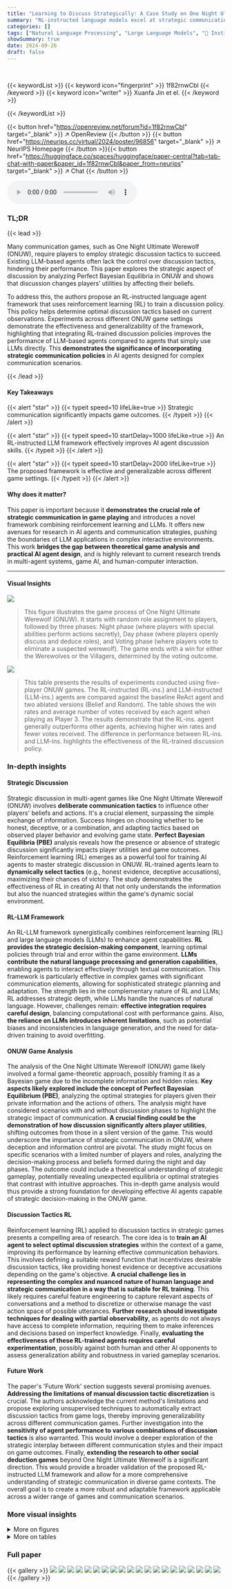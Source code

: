 ```yaml
---
title: "Learning to Discuss Strategically: A Case Study on One Night Ultimate Werewolf"
summary: "RL-instructed language models excel at strategic communication in One Night Ultimate Werewolf, demonstrating the importance of discussion tactics in complex games."
categories: []
tags: ["Natural Language Processing", "Large Language Models", "🏢 Institute of Automation, Chinese Academy of Sciences",]
showSummary: true
date: 2024-09-26
draft: false
---
```


<br>

{{< keywordList >}}
{{< keyword icon="fingerprint" >}} 1f82rnwCbl {{< /keyword >}}
{{< keyword icon="writer" >}} Xuanfa Jin et el. {{< /keyword >}}
 
{{< /keywordList >}}

{{< button href="https://openreview.net/forum?id=1f82rnwCbl" target="_blank" >}}
↗ OpenReview
{{< /button >}}
{{< button href="https://neurips.cc/virtual/2024/poster/96856" target="_blank" >}}
↗ NeurIPS Homepage
{{< /button >}}{{< button href="https://huggingface.co/spaces/huggingface/paper-central?tab=tab-chat-with-paper&paper_id=1f82rnwCbl&paper_from=neurips" target="_blank" >}}
↗ Chat
{{< /button >}}



<audio controls>
    <source src="https://ai-paper-reviewer.com/1f82rnwCbl/podcast.wav" type="audio/wav">
    Your browser does not support the audio element.
</audio>


### TL;DR


{{< lead >}}

Many communication games, such as One Night Ultimate Werewolf (ONUW), require players to employ strategic discussion tactics to succeed.  Existing LLM-based agents often lack the control over discussion tactics, hindering their performance. This paper explores the strategic aspect of discussion by analyzing Perfect Bayesian Equilibria in ONUW and shows that discussion changes players’ utilities by affecting their beliefs. 

To address this, the authors propose an RL-instructed language agent framework that uses reinforcement learning (RL) to train a discussion policy. This policy helps determine optimal discussion tactics based on current observations. Experiments across different ONUW game settings demonstrate the effectiveness and generalizability of the framework, highlighting that integrating RL-trained discussion policies improves the performance of LLM-based agents compared to agents that simply use LLMs directly. This **demonstrates the significance of incorporating strategic communication policies** in AI agents designed for complex communication scenarios.

{{< /lead >}}


#### Key Takeaways

{{< alert "star" >}}
{{< typeit speed=10 lifeLike=true >}} Strategic communication significantly impacts game outcomes. {{< /typeit >}}
{{< /alert >}}

{{< alert "star" >}}
{{< typeit speed=10 startDelay=1000 lifeLike=true >}} An RL-instructed LLM framework effectively improves AI agent discussion skills. {{< /typeit >}}
{{< /alert >}}

{{< alert "star" >}}
{{< typeit speed=10 startDelay=2000 lifeLike=true >}} The proposed framework is effective and generalizable across different game settings. {{< /typeit >}}
{{< /alert >}}

#### Why does it matter?
This paper is important because it **demonstrates the crucial role of strategic communication in game playing** and introduces a novel framework combining reinforcement learning and LLMs. It offers new avenues for research in AI agents and communication strategies, pushing the boundaries of LLM applications in complex interactive environments. This work **bridges the gap between theoretical game analysis and practical AI agent design**, and is highly relevant to current research trends in multi-agent systems, game AI, and human-computer interaction.

------
#### Visual Insights



![](https://ai-paper-reviewer.com/1f82rnwCbl/figures_2_1.jpg)

> This figure illustrates the game process of One Night Ultimate Werewolf (ONUW). It starts with random role assignment to players, followed by three phases: Night phase (where players with special abilities perform actions secretly), Day phase (where players openly discuss and deduce roles), and Voting phase (where players vote to eliminate a suspected werewolf). The game ends with a win for either the Werewolves or the Villagers, determined by the voting outcome.





![](https://ai-paper-reviewer.com/1f82rnwCbl/tables_9_1.jpg)

> This table presents the results of experiments conducted using five-player ONUW games. The RL-instructed (RL-ins.) and LLM-instructed (LLM-ins.) agents are compared against the baseline ReAct agent and two ablated versions (Belief and Random).  The table shows the win rates and average number of votes received by each agent when playing as Player 3. The results demonstrate that the RL-ins. agent generally outperforms other agents, achieving higher win rates and fewer votes received. The difference in performance between RL-ins. and LLM-ins. highlights the effectiveness of the RL-trained discussion policy.





### In-depth insights


#### Strategic Discussion
Strategic discussion in multi-agent games like One Night Ultimate Werewolf (ONUW) involves **deliberate communication tactics** to influence other players' beliefs and actions.  It's a crucial element, surpassing the simple exchange of information.  Success hinges on choosing whether to be honest, deceptive, or a combination, and adapting tactics based on observed player behavior and evolving game state.  **Perfect Bayesian Equilibria (PBE)** analysis reveals how the presence or absence of strategic discussion significantly impacts player utilities and game outcomes.  Reinforcement learning (RL) emerges as a powerful tool for training AI agents to master strategic discussion in ONUW. RL-trained agents learn to **dynamically select tactics** (e.g., honest evidence, deceptive accusations), maximizing their chances of victory.  The study demonstrates the effectiveness of RL in creating AI that not only understands the information but also the nuanced strategies within the game's dynamic social environment.

#### RL-LLM Framework
An RL-LLM framework synergistically combines reinforcement learning (RL) and large language models (LLMs) to enhance agent capabilities.  **RL provides the strategic decision-making component**, learning optimal policies through trial and error within the game environment.  **LLMs contribute the natural language processing and generation capabilities**, enabling agents to interact effectively through textual communication. This framework is particularly effective in complex games with significant communication elements, allowing for sophisticated strategic planning and adaptation. The strength lies in the complementary nature of RL and LLMs; RL addresses strategic depth, while LLMs handle the nuances of natural language. However, challenges remain: **effective integration requires careful design**, balancing computational cost with performance gains. Also,  **the reliance on LLMs introduces inherent limitations**, such as potential biases and inconsistencies in language generation, and the need for data-driven training to avoid overfitting.

#### ONUW Game Analysis
The analysis of the One Night Ultimate Werewolf (ONUW) game likely involved a formal game-theoretic approach, possibly framing it as a Bayesian game due to the incomplete information and hidden roles.  **Key aspects likely explored include the concept of Perfect Bayesian Equilibrium (PBE)**, analyzing the optimal strategies for players given their private information and the actions of others. The analysis might have considered scenarios with and without discussion phases to highlight the strategic impact of communication.  **A crucial finding could be the demonstration of how discussion significantly alters player utilities**, shifting outcomes from those in a silent version of the game.  This would underscore the importance of strategic communication in ONUW, where deception and information control are pivotal.  The study might focus on specific scenarios with a limited number of players and roles, analyzing the decision-making process and beliefs formed during the night and day phases. The outcome could include a theoretical understanding of strategic gameplay, potentially revealing unexpected equilibria or optimal strategies that contrast with intuitive approaches. This in-depth game analysis would thus provide a strong foundation for developing effective AI agents capable of strategic decision-making in the ONUW game.

#### Discussion Tactics RL
Reinforcement learning (RL) applied to discussion tactics in strategic games presents a compelling area of research.  The core idea is to **train an AI agent to select optimal discussion strategies** within the context of a game, improving its performance by learning effective communication behaviors.  This involves defining a suitable reward function that incentivizes desirable discussion tactics, like providing honest evidence or deceptive accusations depending on the game's objective.  **A crucial challenge lies in representing the complex and nuanced nature of human language and strategic communication in a way that is suitable for RL training**.  This likely requires careful feature engineering to capture relevant aspects of conversations and a method to discretize or otherwise manage the vast action space of possible utterances.  **Further research should investigate techniques for dealing with partial observability**, as agents do not always have access to complete information, requiring them to make inferences and decisions based on imperfect knowledge.  Finally, **evaluating the effectiveness of these RL-trained agents requires careful experimentation**, possibly against both human and other AI opponents to assess generalization ability and robustness in varied gameplay scenarios.

#### Future Work
The paper's 'Future Work' section suggests several promising avenues.  **Addressing the limitations of manual discussion tactic discretization** is crucial.  The authors acknowledge the current method's limitations and propose exploring unsupervised techniques to automatically extract discussion tactics from game logs, thereby improving generalizability across different communication games.  Further investigation into the **sensitivity of agent performance to various combinations of discussion tactics** is also warranted.  This would involve a deeper exploration of the strategic interplay between different communication styles and their impact on game outcomes. Finally,  **extending the research to other social deduction games** beyond One Night Ultimate Werewolf is a significant direction.  This would provide a broader validation of the proposed RL-instructed LLM framework and allow for a more comprehensive understanding of strategic communication in diverse game contexts. The overall goal is to create a more robust and adaptable framework applicable across a wider range of games and communication scenarios.


### More visual insights

<details>
<summary>More on figures
</summary>


![](https://ai-paper-reviewer.com/1f82rnwCbl/figures_4_1.jpg)

> This figure shows the extensive-form game tree for a three-player One Night Ultimate Werewolf game with discussion, where Player 1 and Player 2 are Werewolves, and Player 3 is the Robber. The tree illustrates the sequential decision-making process during the Night, Day, and Voting phases.  The Night phase shows the actions of each player in sequence (Werewolf, Seer, Robber).  The Day phase depicts Player 3's potential discussion strategies, represented by dotted lines connecting to different decision nodes.  Each path through the tree leads to a terminal node that assigns utilities to each player, indicating the outcome of the game. The utilities are listed at the bottom of the tree and organized by player.


![](https://ai-paper-reviewer.com/1f82rnwCbl/figures_7_1.jpg)

> This figure illustrates the RL-instructed LLM-based agent framework proposed in the paper.  It shows the three main components of the agent: Belief Modeling, which uses an LLM to form beliefs about other players' roles; Discussion Tactic Selection, which uses a reinforcement learning (RL)-trained policy to choose an appropriate discussion tactic; and Decision Making, which uses an LLM to generate actions based on the beliefs, chosen tactic, and current game phase. The figure details the flow of information and decision-making within the agent's framework.


![](https://ai-paper-reviewer.com/1f82rnwCbl/figures_7_2.jpg)

> This figure shows the NashConv values achieved by different agent versions playing in a three-player One Night Ultimate Werewolf (ONUW) game.  NashConv is a metric representing how close an agent's strategy is to a Nash Equilibrium. Lower values indicate a strategy closer to equilibrium. The agent versions include: ReAct (without discussion), ReAct (with discussion), Belief (LLM-based agent without discussion policy), LLM-instructed (LLM-based agent with LLM-trained discussion policy), and RL-instructed (LLM-based agent with RL-trained discussion policy). The figure compares the performance of these agents using two different large language models (LLMs) as backends: Gemini and GPT-4.  The results show that the RL-instructed agent generally performs best, showcasing the effectiveness of the reinforcement learning-trained discussion policy in approximating Nash Equilibria.


![](https://ai-paper-reviewer.com/1f82rnwCbl/figures_8_1.jpg)

> This figure shows the win rates of Team Village in different settings of a five-player ONUW game.  Two settings are compared: an easy setting and a hard setting. Within each setting, the win rates are shown for different agent types playing as Team Village against different agent types playing as Team Werewolf.  The agent types are ReAct, Belief, LLM-instructed, and RL-instructed. The figure demonstrates the impact of different game difficulty levels and agent types on team success.


![](https://ai-paper-reviewer.com/1f82rnwCbl/figures_15_1.jpg)

> This figure shows the game tree for a three-player One Night Ultimate Werewolf (ONUW) game with discussion, where Player 1 and Player 2 are Werewolves, and Player 3 is a Robber. The tree illustrates the sequential decision-making process, starting with the Robber's night action (switching roles or not), followed by the day phase (where Player 3 can make various speeches), and finally the voting phase.  The dotted lines represent information sets, indicating points where a player has the same information and thus makes the same decision. The numbers at the end of each branch represent the utilities (payoffs) for each player in the final outcome of the game.


![](https://ai-paper-reviewer.com/1f82rnwCbl/figures_27_1.jpg)

> This figure illustrates the three phases of the One Night Ultimate Werewolf (ONUW) game: the Night phase where players secretly perform actions based on their roles; the Day phase with three rounds of open discussion among players to deduce roles and strategize; and the Voting phase where players vote to eliminate a suspected werewolf. The game's outcome is determined by whether the werewolves or villagers win based on the voting result.


![](https://ai-paper-reviewer.com/1f82rnwCbl/figures_28_1.jpg)

> This figure shows the three phases of the One Night Ultimate Werewolf (ONUW) game: the Night phase (where players secretly perform their role abilities), the Day phase (where players openly discuss and try to deduce each other's roles), and the Voting phase (where players vote to eliminate a suspected werewolf).  The diagram visually depicts the sequential order of these phases and the actions taken within each phase, concluding with the determination of the winning team based on the voting outcome.


![](https://ai-paper-reviewer.com/1f82rnwCbl/figures_29_1.jpg)

> This figure illustrates the three phases of the One Night Ultimate Werewolf (ONUW) game: the Night phase where players secretly perform actions based on their roles; the Day phase where players engage in three rounds of open discussion to deduce each other's roles; and the Voting phase where players vote to eliminate a suspected werewolf.  The figure shows an example of role assignments and the flow of actions in each phase, highlighting the sequential nature of gameplay and the importance of strategic discussion.


![](https://ai-paper-reviewer.com/1f82rnwCbl/figures_29_2.jpg)

> This figure shows the three phases of the One Night Ultimate Werewolf (ONUW) game: Night, Day, and Voting.  The Night phase illustrates the actions performed by each role sequentially. The Day phase shows the three rounds of discussion among players. The Voting phase depicts how players vote to eliminate a suspected player.  The game's outcome depends on whether Team Werewolf or Team Village wins based on the players who remain at the end.


![](https://ai-paper-reviewer.com/1f82rnwCbl/figures_29_3.jpg)

> This figure illustrates the three phases of the One Night Ultimate Werewolf (ONUW) game: the Night phase where players secretly perform actions based on their roles; the Day phase where players openly discuss and deduce each other's roles; and the Voting phase where players vote to eliminate a suspected werewolf.  The diagram visually represents the sequential nature of the gameplay and how each phase contributes to determining the winner (Werewolves or Villagers).


</details>




<details>
<summary>More on tables
</summary>


![](https://ai-paper-reviewer.com/1f82rnwCbl/tables_21_1.jpg)
> This table shows the percentage of different discussion tactics that GPT-4 selects for each initial role in the dataset.  It demonstrates GPT-4's tendency to be deceptive when playing on Team Werewolf and honest when playing on Team Village, aligning with game objectives.  The Robber and Insomniac show higher deceptive frequencies than other Team Village roles, potentially due to their ability to re-check their roles and adapt their discussion strategy.

![](https://ai-paper-reviewer.com/1f82rnwCbl/tables_22_1.jpg)
> This table lists the hyperparameters used for training the Conservative Q-Learning (CQL) algorithm, including the learning rate, discount factor, mini-batch size, trade-off factor, critic number, target critic update interval, epoch number, steps per epoch, state dimension, and action dimension.

![](https://ai-paper-reviewer.com/1f82rnwCbl/tables_22_2.jpg)
> This table shows the initial and final roles of each player in the easy setting of the five-player ONUW game.  The changes reflect the actions taken during the night phase, such as the Robber switching roles with another player and the Troublemaker swapping the roles of two other players. This setting is used in the experiments to evaluate the performance of the proposed RL-instructed LLM-based agent.

![](https://ai-paper-reviewer.com/1f82rnwCbl/tables_22_3.jpg)
> This table shows the initial and final roles of each player in a hard setting of the five-player ONUW game.  The hard setting introduces additional complexity compared to the easy setting due to specific actions taken by the Robber and Troublemaker during the night phase, which changes the final roles of the players.

</details>




### Full paper

{{< gallery >}}
<img src="https://ai-paper-reviewer.com/1f82rnwCbl/1.png" class="grid-w50 md:grid-w33 xl:grid-w25" />
<img src="https://ai-paper-reviewer.com/1f82rnwCbl/2.png" class="grid-w50 md:grid-w33 xl:grid-w25" />
<img src="https://ai-paper-reviewer.com/1f82rnwCbl/3.png" class="grid-w50 md:grid-w33 xl:grid-w25" />
<img src="https://ai-paper-reviewer.com/1f82rnwCbl/4.png" class="grid-w50 md:grid-w33 xl:grid-w25" />
<img src="https://ai-paper-reviewer.com/1f82rnwCbl/5.png" class="grid-w50 md:grid-w33 xl:grid-w25" />
<img src="https://ai-paper-reviewer.com/1f82rnwCbl/6.png" class="grid-w50 md:grid-w33 xl:grid-w25" />
<img src="https://ai-paper-reviewer.com/1f82rnwCbl/7.png" class="grid-w50 md:grid-w33 xl:grid-w25" />
<img src="https://ai-paper-reviewer.com/1f82rnwCbl/8.png" class="grid-w50 md:grid-w33 xl:grid-w25" />
<img src="https://ai-paper-reviewer.com/1f82rnwCbl/9.png" class="grid-w50 md:grid-w33 xl:grid-w25" />
<img src="https://ai-paper-reviewer.com/1f82rnwCbl/10.png" class="grid-w50 md:grid-w33 xl:grid-w25" />
<img src="https://ai-paper-reviewer.com/1f82rnwCbl/11.png" class="grid-w50 md:grid-w33 xl:grid-w25" />
<img src="https://ai-paper-reviewer.com/1f82rnwCbl/12.png" class="grid-w50 md:grid-w33 xl:grid-w25" />
<img src="https://ai-paper-reviewer.com/1f82rnwCbl/13.png" class="grid-w50 md:grid-w33 xl:grid-w25" />
<img src="https://ai-paper-reviewer.com/1f82rnwCbl/14.png" class="grid-w50 md:grid-w33 xl:grid-w25" />
<img src="https://ai-paper-reviewer.com/1f82rnwCbl/15.png" class="grid-w50 md:grid-w33 xl:grid-w25" />
<img src="https://ai-paper-reviewer.com/1f82rnwCbl/16.png" class="grid-w50 md:grid-w33 xl:grid-w25" />
<img src="https://ai-paper-reviewer.com/1f82rnwCbl/17.png" class="grid-w50 md:grid-w33 xl:grid-w25" />
<img src="https://ai-paper-reviewer.com/1f82rnwCbl/18.png" class="grid-w50 md:grid-w33 xl:grid-w25" />
<img src="https://ai-paper-reviewer.com/1f82rnwCbl/19.png" class="grid-w50 md:grid-w33 xl:grid-w25" />
<img src="https://ai-paper-reviewer.com/1f82rnwCbl/20.png" class="grid-w50 md:grid-w33 xl:grid-w25" />
{{< /gallery >}}
